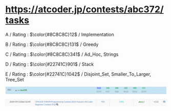 # https://atcoder.jp/contests/abc372/tasks

A / Rating : $\color{#8C8C8C}12$ / Implementation

B / Rating : $\color{#8C8C8C}131$ / Greedy

C / Rating : $\color{#8C8C8C}341$ / Ad_Hoc, Strings

D / Rating : $\color{#22741C}901$ / Stack

E / Rating : $\color{#22741C}1042$ / Disjoint_Set, Smaller_To_Larger, Tree_Set

![My Image](https://github.com/kss418/Atcoder/blob/main/ABC/Images/Standings/372.png)

![My Image](https://github.com/kss418/Atcoder/blob/main/ABC/Images/Performance/372.png)
